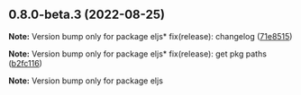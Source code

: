 ## 0.8.0-beta.3 (2022-08-25)

**Note:** Version bump only for package eljs* fix(release): changelog ([71e8515](https://github.com/chnliquan/eljs/commit/71e8515))

**Note:** Version bump only for package eljs* fix(release): get pkg paths ([b2fc116](https://github.com/chnliquan/eljs/commit/b2fc116))

**Note:** Version bump only for package eljs